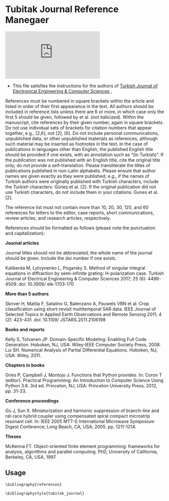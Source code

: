 # Tubitak Journal Reference Manegaer

![Image of Yaktocat](https://journals.tubitak.gov.tr/elektrik/coverimage.htm?imageName=elk.jpg)


- This file satisfies the instructions for the authors of [Turkish Journal of Electronical Engineering & Computer Sciences](https://journals.tubitak.gov.tr/elektrik/index.htm)
,

References must be numbered in square brackets within the article and listed in order of their first appearance in the text.
All authors should be included in reference lists unless there are 6 or more, in which case only the first 5 should be given,
followed by et al. (not italicized). Within the manuscript, cite references by their given number, again in square brackets. Do
not use individual sets of brackets for citation numbers that appear together, e.g., [2,6], not [2], [6]. Do not include personal
communications, unpublished data, or other unpublished materials as references, although such material may be inserted as
footnotes in the text. In the case of publications in languages other than English, the published English title should be provided
if one exists, with an annotation such as “(in Turkish)”. If the publication was not published with an English title, cite the original
title only; do not provide a self-translation. Please transliterate the titles of publications published in non-Latin alphabets.
Please ensure that author names are given exactly as they were published; e.g., if the names of Turkish authors were originally
published with Turkish characters, include the Turkish characters: Güneş et al. [2]. If the original publication did not use Turkish
characters, do not include them in your citations: Gunes et al. [2].


The reference list must not contain more than 10, 20, 30, 120, and 60 references for letters to the editor, case reports, short
communications, review articles, and research articles, respectively.

References should be formatted as follows (please note the punctuation
and capitalization):

**Journal articles**

Journal titles should not be abbreviated; the whole name of the journal should be given. Include the doi
number if one exists.

Kaliberda M, Lytvynenko L, Pogarsky S. Method of singular integral equations in diffraction by semi-infinite grating:
H-polarization case. Turkish Journal of Electrical Engineering & Computer Sciences 2017; 25 (6): 4496-4509. doi: 10.3906/
elk-1703-170

**More than 5 authors**

Skriver H, Mattia F, Satalino G, Balenzano A, Pauwels VRN et al. Crop classification using short-revisit multitemporal SAR
data. IEEE Journal of Selected Topics in Applied Earth Observations and Remote Sensing 2011; 4 (2): 423-431. doi: 10.1109/
JSTARS.2011.2106198

**Books and reports**

Kelly S, Tolvanen JP. Domain-Specific Modeling: Enabling Full Code Generation. Hoboken, NJ, USA: Wiley-IEEE
Computer Society Press, 2008.
Lui SH. Numerical Analysis of Partial Differential Equations. Hoboken, NJ, USA: Wiley, 2011.

**Chapters in books**

Gries P, Campbell J, Montojo J. Functions that Python provides. In: Coron T (editor). Practical Programming: An
Introduction to Computer Science Using Python 3.6. 3rd ed. Princeton, NJ, USA: Princeton University Press, 2012, pp. 31-33.

**Conference proceedings**

Gu J, Sun X. Miniaturization and harmonic suppression of branch-line and rat-race hybrid coupler using compensated
spiral compact microstrip resonant cell. In: IEEE 2005 MTT-S International Microwave Symposium Digest Conference; Long
Beach, CA, USA; 2005. pp. 1211-1214.

**Theses**

McKenna FT. Object-oriented finite element programming: frameworks for analysis, algorithms and parallel computing.
PhD, University of California, Berkeley, CA, USA, 1997.

## Usage 

```
\bibliography{references}

\bibliographystyle{tubitak_journal}
```
